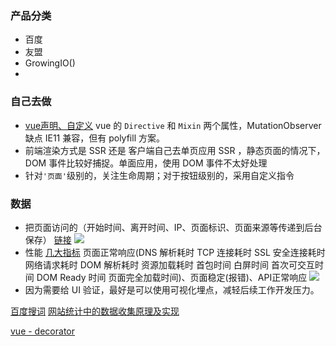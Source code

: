 ### 产品分类
- 百度
- 友盟
- GrowingIO()
- 

### 自己去做
- [vue声明、自定义](https://zhuanlan.zhihu.com/p/27659302)
vue 的 `Directive` 和 `Mixin` 两个属性，MutationObserver 缺点 IE11 兼容，但有 polyfill 方案。
- 前端渲染方式是 SSR 还是 客户端自己去单页应用
SSR ，静态页面的情况下，DOM 事件比较好捕捉。单面应用，使用 DOM 事件不太好处理
- 针对`'页面'`级别的，关注生命周期；对于按钮级别的，采用自定义指令

### 数据
- 把页面访问的（开始时间、离开时间、IP、页面标识、页面来源等传递到后台保存） [链接](https://zhuanlan.zhihu.com/p/28210362)
![](https://pic2.zhimg.com/80/v2-4b9d776f122e9080ea5d8a3558dd4a11_hd.png)
- 性能
[几大指标](https://zhuanlan.zhihu.com/p/37275225)
页面正常响应(DNS 解析耗时
TCP 连接耗时
SSL 安全连接耗时
网络请求耗时
DOM 解析耗时
资源加载耗时
首包时间
白屏时间
首次可交互时间
DOM Ready 时间
页面完全加载时间)、页面稳定(报错)、API正常响应
![](https://pic1.zhimg.com/80/v2-2497eba10ff71ba01c0f2501cb6f7d1c_hd.jpg)
- 因为需要给 UI 验证，最好是可以使用可视化埋点，减轻后续工作开发压力。

[百度搜词](https://www.baidu.com/s?ie=utf-8&f=8&rsv_bp=1&tn=baidu&wd=%E5%89%8D%E7%AB%AF%E5%9F%8B%E7%82%B9%20%E6%94%B6%E9%9B%86%E6%95%B0%E6%8D%AE%E7%B1%BB%E5%9E%8B&oq=%25E5%2589%258D%25E7%25AB%25AF%25E8%25BF%259B%25E7%2582%25B9%2520%25E6%2594%25B6%25E9%259B%2586%25E6%2595%25B0%25E6%258D%25AE%25E7%25B1%25BB%25E5%259E%258B&rsv_pq=8011010c00020dce&rsv_t=795dKDleoUdbZYLfRqDNvL39d3zChYX4IKZlBt1KHHLNMs7BJiIO%2FdzFlAg&rqlang=cn&rsv_enter=1&rsv_sug3=10&rsv_sug1=1&rsv_sug7=000&rsv_sug2=0&inputT=4691&rsv_sug4=5291&rsv_sug=1)
[网站统计中的数据收集原理及实现](http://blog.codinglabs.org/articles/how-web-analytics-data-collection-system-work.html)

[vue - decorator](https://www.jianshu.com/p/467544cb088e)
